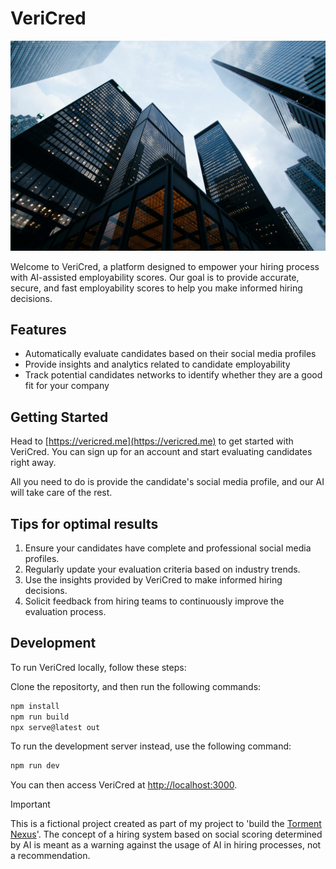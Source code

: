 
# VeriCred

<!-- Image -->
![VeriCred](/public/office.jpg)

Welcome to VeriCred, a platform designed to empower your hiring process with AI-assisted employability scores. Our goal is to provide accurate, secure, and fast employability scores to help you make informed hiring decisions.

## Features

- Automatically evaluate candidates based on their social media profiles
- Provide insights and analytics related to candidate employability
- Track potential candidates networks to identify whether they are a good fit for your company

## Getting Started

Head to [https://vericred.me](https://vericred.me) to get started with VeriCred. You can sign up for an account and start evaluating candidates right away.

All you need to do is provide the candidate's social media profile, and our AI will take care of the rest.

## Tips for optimal results

1. Ensure your candidates have complete and professional social media profiles.
2. Regularly update your evaluation criteria based on industry trends.
3. Use the insights provided by VeriCred to make informed hiring decisions.
4. Solicit feedback from hiring teams to continuously improve the evaluation process.

## Development

To run VeriCred locally, follow these steps:

Clone the repositorty, and then run the following commands:

```bash
npm install
npm run build
npx serve@latest out
```

To run the development server instead, use the following command:

```bash
npm run dev
```

You can then access VeriCred at [http://localhost:3000](http://localhost:3000).

> [!IMPORTANT]
> This is a fictional project created as part of my project to 'build the [Torment Nexus](https://x.com/AlexBlechman/status/1457842724128833538?lang=en)'. The concept of a hiring system based on social scoring determined by AI is meant as a warning against the usage of AI in hiring processes, not a recommendation.
